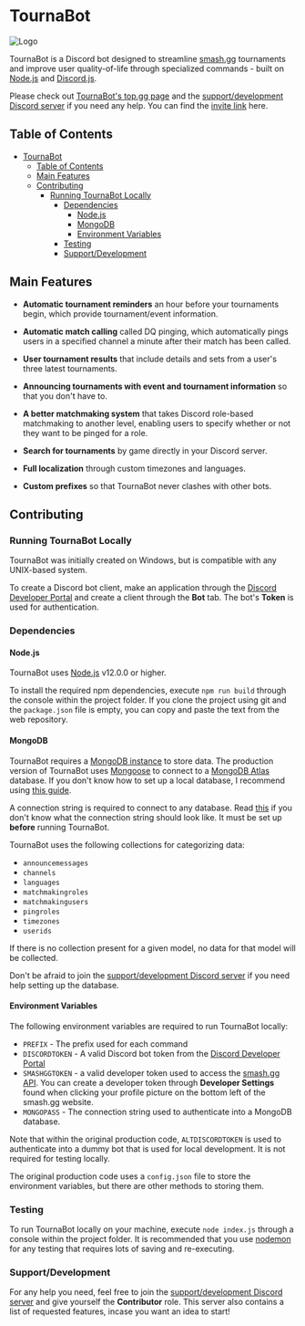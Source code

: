 # TournaBot

![Logo](https://i.imgur.com/UN1gKXO.png)

TournaBot is a Discord bot designed to streamline [smash.gg](https://smash.gg/) tournaments and improve user quality-of-life through specialized commands - built on [Node.js](https://nodejs.org/en/) and [Discord.js](https://discord.js.org/#/).

Please check out [TournaBot's top.gg page](https://top.gg/bot/719283403698077708) and the [support/development Discord server](https://discord.gg/ssYPUk6Snc) if you need any help. You can find the [invite link](https://discord.com/oauth2/authorize?client_id=719283403698077708&scope=bot&permissions=268659832) here.

## Table of Contents

- [TournaBot](#tournabot)
  - [Table of Contents](#table-of-contents)
  - [Main Features](#main-features)
  - [Contributing](#contributing)
    - [Running TournaBot Locally](#running-tournabot-locally)
      - [Dependencies](#dependencies)
        - [Node.js](#nodejs)
        - [MongoDB](#mongodb)
        - [Environment Variables](#environment-variables)
      - [Testing](#testing)
      - [Support/Development](#supportdevelopment)

## Main Features

- **Automatic tournament reminders** an hour before your tournaments begin, which provide tournament/event information.

- **Automatic match calling** called DQ pinging, which automatically pings users in a specified channel a minute after their match has been called.

- **User tournament results** that include details and sets from a user's three latest tournaments.

- **Announcing tournaments with event and tournament information** so that you don't have to.

- **A better matchmaking system** that takes Discord role-based matchmaking to another level, enabling users to specify whether or not they want to be pinged for a role.

- **Search for tournaments** by game directly in your Discord server.

- **Full localization** through custom timezones and languages.

- **Custom prefixes** so that TournaBot never clashes with other bots.

## Contributing

### Running TournaBot Locally

TournaBot was initially created on Windows, but is compatible with any UNIX-based system.

To create a Discord bot client, make an application through the [Discord Developer Portal](https://discord.com/developers/applications) and create a client through the **Bot** tab. The bot's **Token** is used for authentication.

### Dependencies

#### Node.js

TournaBot uses [Node.js](https://nodejs.org/en/) v12.0.0 or higher.

To install the required npm dependencies, execute `npm run build` through the console within the project folder. If you clone the project using git and the `package.json` file is empty, you can copy and paste the text from the web repository.

#### MongoDB

TournaBot requires a [MongoDB instance](https://www.mongodb.com/basics/create-database) to store data. The production version of TournaBot uses [Mongoose](https://mongoosejs.com/) to connect to a [MongoDB Atlas](https://www.mongodb.com/cloud/atlas) database. If you don't know how to set up a local database, I recommend using [this guide](https://zellwk.com/blog/local-mongodb/).

A connection string is required to connect to any database. Read [this](https://mongoosejs.com/docs/connections.html) if you don't know what the connection string should look like. It must be set up **before** running TournaBot. 

TournaBot uses the following collections for categorizing data:

- `announcemessages`
- `channels`
- `languages`
- `matchmakingroles`
- `matchmakingusers`
- `pingroles`
- `timezones`
- `userids`

If there is no collection present for a given model, no data for that model will be collected.

Don't be afraid to join the [support/development Discord server](https://discord.gg/ssYPUk6Snc) if you need help setting up the database.

#### Environment Variables

The following environment variables are required to run TournaBot locally:

- `PREFIX` - The prefix used for each command
- `DISCORDTOKEN` - A valid Discord bot token from the [Discord Developer Portal](https://discord.com/developers/applications)
- `SMASHGGTOKEN` - a valid developer token used to access the [smash.gg API](https://developer.smash.gg). You can create a developer token through **Developer Settings** found when clicking your profile picture on the bottom left of the smash.gg website.
- `MONGOPASS` - The connection string used to authenticate into a MongoDB database.

Note that within the original production code, `ALTDISCORDTOKEN` is used to authenticate into a dummy bot that is used for local development. It is not required for testing locally.

The original production code uses a  `config.json` file to store the environment variables, but there are other methods to storing them.

### Testing

To run TournaBot locally on your machine, execute `node index.js` through a console within the project folder. It is recommended that you use [nodemon](https://www.npmjs.com/package/nodemon) for any testing that requires lots of saving and re-executing.

### Support/Development

For any help you need, feel free to join the [support/development Discord server](https://discord.gg/ssYPUk6Snc) and give yourself the **Contributor** role. This server also contains a list of requested features, incase you want an idea to start!
